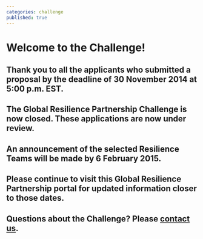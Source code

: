 ```yaml
---
categories: challenge
published: true
---
```


# Welcome to the Challenge!

## Thank you to all the applicants who submitted a proposal by the deadline of 30 November 2014 at 5:00 p.m. EST.

## The Global Resilience Partnership Challenge is now closed. These applications are now under review.

## An announcement of the selected Resilience Teams will be made by **6 February 2015**.

## Please continue to visit this Global Resilience Partnership portal for updated information closer to those dates.

## Questions about the Challenge? Please [contact us](mailto:challenge@globalresiliencepartnership.org).

